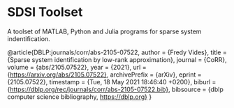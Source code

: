 # SDSI Toolset
A toolset of MATLAB, Python and Julia programs for sparse system indentification.

@article{DBLP:journals/corr/abs-2105-07522,
  author    = {Fredy Vides},
  title     = {Sparse system identification by low-rank approximation},
  journal   = {CoRR},
  volume    = {abs/2105.07522},
  year      = {2021},
  url       = {https://arxiv.org/abs/2105.07522},
  archivePrefix = {arXiv},
  eprint    = {2105.07522},
  timestamp = {Tue, 18 May 2021 18:46:40 +0200},
  biburl    = {https://dblp.org/rec/journals/corr/abs-2105-07522.bib},
  bibsource = {dblp computer science bibliography, https://dblp.org}
}
